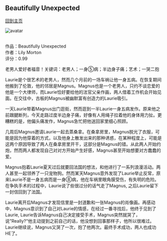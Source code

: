 ## Beautifully Unexpected
[回到主页](https://boheme130.github.io/Fiction.git.io/)

![avatar](https://cdn.vox-cdn.com/thumbor/Ate6tLa7WJSumzBHfJQyOVlfalg=/1400x1400/filters:format(jpeg)/cdn.vox-cdn.com/uploads/chorus_asset/file/16217429/GettyImages_1147406436.jpg)
<br>
<br>


作品：Beautifully Unexpected <br>
作者：Lily Morton <br>
评分：0.99 <br>

老男人爱好者福音！关键词：老男人；一身⑤病；半边身子痛；艺术；一哭二抱

Laurie是个很艺术的老男人，然而几个月前的一场车祸让他一身五病。在恢复期间他搬到了伦敦，他的邻居是Magnus。Magnus也是一个老男人，只约不谈恋爱的他是一个大律师，而Laurie恰好要给他的法官父亲作画，两人借着工作机会开始见面。在交往中，古板的Magnus被幽默富有创造力的Laurie吸引。

一天Laurie带着Magnus出门逛街，然而逛到一半Laurie一身五病发作。原来他之前跟腱断列，今天走路过度半边身子痛，好像有人用绳子拉着他的身体用力扯。更糟糕的是，他偏头痛发作，Magnus急忙把他送回家里细心照顾。

几周后Magnus邀请Laurie一起去蒸桑拿。在桑拿房里，Magnus脱光了衣服，可能是因为他穿着的方式，以及他身上散发出来的那种诱惑，在某种程度上，可能是这两个原因导致了两人在桑拿房里开干，这部分是Magnus的错。从此两人开始约炮，然而两人都发现自己对对方开始产生好感，Magnus甚至开始想要对方蠢蠢的爱。

Magnus抱着Laurie夏天过后就要回法国的想法，和他进行了一系列浪漫活动。两人甚至一起领养了一只宠物狗。然而某天Magnus意外发现了Laurie举止反常，原来Laurie不是一身五病而是一身⑧病，他在车祸里眼角膜受伤，有失明的危险。在争执手术的过程中，Laurie说了些很过分的话气走了Magnus, 之后Laurie留下一封信回到了法国。

Laurie离开后Magnus才发现信里是一封道歉和一张Magnus的肖像画。再感动中，Magnus意识到了自己对Laurie的情感，在经过一番寻找后，他终于见到了Laurie, Laurie告诉Magnus自己决定接受手术，Magnus突然就哭了，说”Really?”他主动提到之前自己的话，他没想到回事那样子，他所以很难过。Laurie继续说，Magnus又哭了一次，抱了他两次。最终手术成功，两人也成功HE了。
